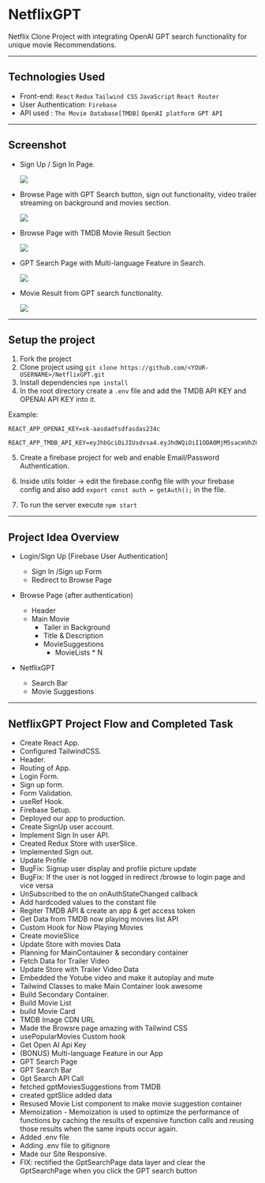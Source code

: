 # NetflixGPT

Netflix Clone Project with integrating OpenAI GPT search functionality for unique movie Recommendations.

---

## Technologies Used

- Front-end:
  `React`
  `Redux`
  `Tailwind CSS`
  `JavaScript`
  `React Router`
- User Authentication: `Firebase`
- API used : `The Movie Database[TMDB]` `OpenAI platform GPT API`

---

## Screenshot

- Sign Up / Sign In Page.

  ![](screenshot/SignInPage.png)

- Browse Page with GPT Search button, sign out functionality, video trailer streaming on background and movies section.

  ![](screenshot/BrowsePage.png)

- Browse Page with TMDB Movie Result Section

  ![](screenshot/BrowsePageMoviesSection.png)

- GPT Search Page with Multi-language Feature in Search.

  ![](screenshot/GPTsearchPage.png)

- Movie Result from GPT search functionality.

  ![](screenshot/GPTsearchMovieResults.png)

---

## Setup the project

1. Fork the project
2. Clone project using `git clone https://github.com/<YOUR-USERNAME>/NetflixGPT.git`
3. Install dependencies `npm install`
4. In the root directory create a `.env` file and add the TMDB API KEY and OPENAI API KEY into it.

Example:

```
REACT_APP_OPENAI_KEY=sk-aasdadfsdfasdas234c

REACT_APP_TMDB_API_KEY=eyJhbGciOiJIUsdvsa4.eyJhdWQiOiI1ODA0MjM5sacmVhZCJdLCJ2ZXJzaW9uIjoxfQ.5igOnTktDvXLZDPKIkIsdvsadvafv
```

5. Create a firebase project for web and enable Email/Password Authentication.
6. Inside utils folder -> edit the firebase.config file with your firebase config and also add `export const auth = getAuth();` in the file.

7. To run the server execute `npm start`

---

## Project Idea Overview

- Login/Sign Up [Firebase User Authentication]

  - Sign In /Sign up Form
  - Redirect to Browse Page

- Browse Page (after authentication)

  - Header
  - Main Movie
    - Tailer in Background
    - Title & Description
    - MovieSuggestions
      - MovieLists \* N

- NetflixGPT
  - Search Bar
  - Movie Suggestions

---

## NetflixGPT Project Flow and Completed Task

- Create React App.
- Configured TailwindCSS.
- Header.
- Routing of App.
- Login Form.
- Sign up form.
- Form Validation.
- useRef Hook.
- Firebase Setup.
- Deployed our app to production.
- Create SignUp user account.
- Implement Sign In user API.
- Created Redux Store with userSlice.
- Implemented Sign out.
- Update Profile
- BugFix: Signup user display and profile picture update
- BugFix: If the user is not logged in redirect /browse to login page and vice versa
- UnSubscribed to the on onAuthStateChanged callback
- Add hardcoded values to the constant file
- Regiter TMDB API & create an app & get access token
- Get Data from TMDB now playing movies list API
- Custom Hook for Now Playing Movies
- Create movieSlice
- Update Store with movies Data
- Planning for MainContauiner & secondary container
- Fetch Data for Trailer Video
- Update Store with Trailer Video Data
- Embedded the Yotube video and make it autoplay and mute
- Tailwind Classes to make Main Container look awesome
- Build Secondary Container.
- Build Movie List
- build Movie Card
- TMDB Image CDN URL
- Made the Browsre page amazing with Tailwind CSS
- usePopularMovies Custom hook
- Get Open AI Api Key
- (BONUS) Multi-language Feature in our App
- GPT Search Page
- GPT Search Bar
- Gpt Search API Call
- fetched gptMoviesSuggestions from TMDB
- created gptSlice added data
- Resused Movie List component to make movie suggestion container
- Memoization - Memoization is used to optimize the performance of functions by caching the results of expensive function calls and reusing those results when the same inputs occur again.
- Added .env file
- Adding .env file to gitignore
- Made our Site Responsive.
- FIX: rectified the GptSearchPage data layer and clear the GptSearchPage when you click the GPT search button
